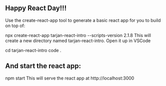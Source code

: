 ## Happy React Day!!!

Use the create-react-app tool to generate a basic react app for you to build on top of:

npx create-react-app tarjan-react-intro --scripts-version 2.1.8
This will create a new directory named tarjan-react-intro. Open it up in VSCode

cd tarjan-react-intro
code .

## And start the react app:

npm start
This will serve the react app at http://localhost:3000


